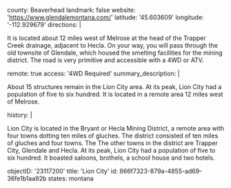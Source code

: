 county: Beaverhead
landmark: false
website: 'https://www.glendalemontana.com/'
latitude: '45.603609'
longitude: '-112.929679'
directions: |
  <p>It is located about 12 miles west of Melrose at the head of the Trapper Creek drainage, adjacent to Hecla. On your way, you will pass through the old townsite of Glendale, which housed the smelting facilities for the mining district. The road is very primitive and accessible with a 4WD or ATV.
  </p>
remote: true
access: '4WD Required'
summary_description: |
  <p>About 15 structures remain in the Lion City area. At its peak, Lion City had a population of five to six hundred. It is located in a remote area 12 miles west of Melrose.
  </p>
history: |
  <p>Lion City is located in the Bryant or Hecla Mining District, a remote area with four towns dotting ten miles of gluches. The district consisted of ten miles of gluches and four towns. The The other towns in the district are Trapper City, Glendale and Hecla. At its peak, Lion City had a population of five to six hundred. It boasted saloons, brothels, a school house and two hotels.
  </p>
objectID: '23117200'
title: 'Lion City'
id: 866f7323-879a-4855-ad69-36fe1b1aa92b
states: montana
